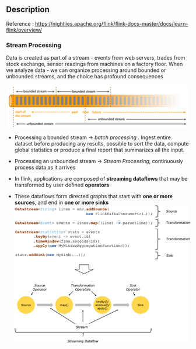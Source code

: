 ## Description
Reference : https://nightlies.apache.org/flink/flink-docs-master/docs/learn-flink/overview/

### Stream Processing
Data is created as part of a stream - events from web servers, trades from stock exchange, sensor readings from machines
on a factory floor.
When we analyze data - we can organize processing around bounded or unbounded streams, and the choice has profound 
consequences

![img.png](img.png)

* Processing a bounded stream -> *batch processing* . 
Ingest entire dataset before producing any results, possible to sort the data, compute global statistics or produce a 
final report that summarizes all the input.

* Processing an unbounded stream -> *Stream Processing*, continuously process data as it arrives
* In flink, applications are composed of **streaming dataflows** that may be transformed by user defined **operators**
* These dataflows form directed graphs that start with **one or more sources**, and end in **one or more sinks**
![img_1.png](img_1.png)